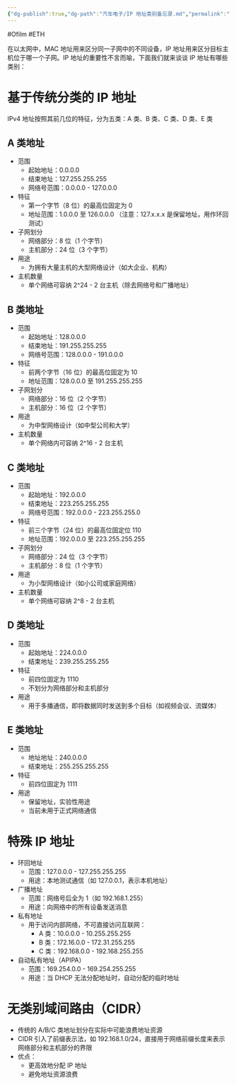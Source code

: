 ```yaml
---
{"dg-publish":true,"dg-path":"汽车电子/IP 地址类别备忘录.md","permalink":"/汽车电子/IP 地址类别备忘录/","created":"2022-06-16T15:45:35.000+08:00","updated":"2024-11-19T14:26:05.447+08:00"}
---
```


#Ofilm #ETH

在以太网中，MAC 地址用来区分同一子网中的不同设备，IP 地址用来区分目标主机位于哪一个子网。IP 地址的重要性不言而喻，下面我们就来谈谈 IP 地址有哪些类别：

# 基于传统分类的 IP 地址

IPv4 地址按照其前几位的特征，分为五类：A 类、B 类、C 类、D 类、E 类

## A 类地址

- 范围
	- 起始地址：0.0.0.0
	- 结束地址：127.255.255.255
	- 网络号范围：0.0.0.0 - 127.0.0.0
- 特征
	- 第一个字节（8 位）的最高位固定为 0
	- 地址范围：1.0.0.0 至 126.0.0.0 （注意：127.x.x.x 是保留地址，用作环回测试）
- 子网划分
	- 网络部分：8 位（1 个字节）
	- 主机部分：24 位（3 个字节）
- 用途
	- 为拥有大量主机的大型网络设计（如大企业、机构）
- 主机数量
	- 单个网络可容纳 2^24 - 2 台主机（除去网络号和广播地址）

## B 类地址

- 范围
	- 起始地址：128.0.0.0
	- 结束地址：191.255.255.255
	- 网络号范围：128.0.0.0 - 191.0.0.0
- 特征
	- 前两个字节（16 位）的最高位固定为 10
	- 地址范围：128.0.0.0 至 191.255.255.255
- 子网划分
	- 网络部分：16 位（2 个字节）
	- 主机部分：16 位（2 个字节）
- 用途
	- 为中型网络设计（如中型公司和大学）
- 主机数量
	- 单个网络内可容纳 2^16 - 2 台主机

## C 类地址

- 范围
	- 起始地址：192.0.0.0
	- 结束地址：223.255.255.255
	- 网络号范围：192.0.0.0 - 223.255.255.0
- 特征
	- 前三个字节（24 位）的最高位固定位 110
	- 地址范围：192.0.0.0 至 223.255.255.255
- 子网划分
	- 网络部分：24 位（3 个字节）
	- 主机部分：8 位（1 个字节）
- 用途
	- 为小型网络设计（如小公司或家庭网络）
- 主机数量
	- 单个网络可容纳 2^8 - 2 台主机

## D 类地址

- 范围
	- 起始地址：224.0.0.0
	- 结束地址：239.255.255.255
- 特征
	- 前四位固定为 1110
	- 不划分为网络部分和主机部分
- 用途
	- 用于多播通信，即将数据同时发送到多个目标（如视频会议、流媒体）

## E 类地址

- 范围
	- 地址地址：240.0.0.0
	- 结束地址：255.255.255.255
- 特征
	- 前四位固定为 1111
- 用途
	- 保留地址，实验性用途
	- 当前未用于正式网络通信

# 特殊 IP 地址

- 环回地址
	- 范围：127.0.0.0 - 127.255.255.255
	- 用途：本地测试通信（如 127.0.0.1，表示本机地址）
- 广播地址
	- 范围：网络号后全为 1（如 192.168.1.255）
	- 用途：向网络中的所有设备发送消息
- 私有地址
	- 用于访问内部网络，不可直接访问互联网：
		- A 类：10.0.0.0 - 10.255.255.255
		- B 类：172.16.0.0 - 172.31.255.255
		- C 类：192.168.0.0 - 192.168.255.255
- 自动私有地址（APIPA）
	- 范围：169.254.0.0 - 169.254.255.255
	- 用途：当 DHCP 无法分配地址时，自动分配的临时地址

# 无类别域间路由（CIDR）

- 传统的 A/B/C 类地址划分在实际中可能浪费地址资源
- CIDR 引入了前缀表示法，如 192.168.1.0/24，直接用于网络前缀长度来表示网络部分和主机部分的界限
- 优点：
	- 更高效地分配 IP 地址
	- 避免地址资源浪费